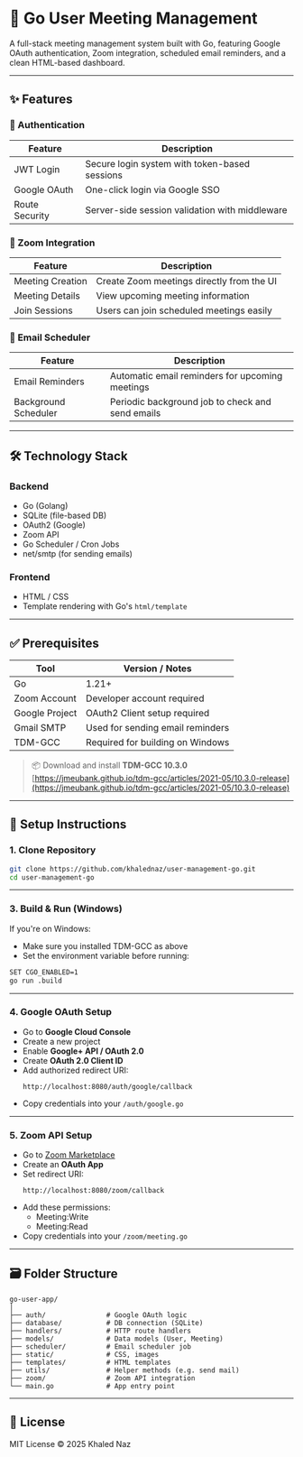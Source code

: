 # 👥 Go User Meeting Management

A full-stack meeting management system built with Go, featuring Google OAuth authentication, Zoom integration, scheduled email reminders, and a clean HTML-based dashboard.

---

## ✨ Features

### 🔐 Authentication

| Feature        | Description                                       |
|----------------|---------------------------------------------------|
| JWT Login      | Secure login system with token-based sessions     |
| Google OAuth   | One-click login via Google SSO                    |
| Route Security | Server-side session validation with middleware    |

### 📅 Zoom Integration

| Feature           | Description                                   |
|-------------------|-----------------------------------------------|
| Meeting Creation  | Create Zoom meetings directly from the UI     |
| Meeting Details   | View upcoming meeting information              |
| Join Sessions     | Users can join scheduled meetings easily       |

### 📧 Email Scheduler

| Feature               | Description                                          |
|-----------------------|------------------------------------------------------|
| Email Reminders       | Automatic email reminders for upcoming meetings      |
| Background Scheduler  | Periodic background job to check and send emails     |

---

## 🛠 Technology Stack

### Backend

- Go (Golang)
- SQLite (file-based DB)
- OAuth2 (Google)
- Zoom API
- Go Scheduler / Cron Jobs
- net/smtp (for sending emails)

### Frontend

- HTML / CSS
- Template rendering with Go's `html/template`

---

## ✅ Prerequisites

| Tool            | Version / Notes                  |
|-----------------|-----------------------------------|
| Go              | 1.21+                             |
| Zoom Account    | Developer account required        |
| Google Project  | OAuth2 Client setup required      |
| Gmail SMTP      | Used for sending email reminders  |
| TDM-GCC         | Required for building on Windows  |

> 📦 Download and install **TDM-GCC 10.3.0**  
> [https://jmeubank.github.io/tdm-gcc/articles/2021-05/10.3.0-release](https://jmeubank.github.io/tdm-gcc/articles/2021-05/10.3.0-release)

---

## 🚀 Setup Instructions

### 1. Clone Repository

```bash
git clone https://github.com/khalednaz/user-management-go.git
cd user-management-go
```

---


### 3. Build & Run (Windows)

If you're on Windows:

- Make sure you installed TDM-GCC as above
- Set the environment variable before running:

```bash
SET CGO_ENABLED=1
go run .build
```

---

### 4. Google OAuth Setup

- Go to **Google Cloud Console**
- Create a new project
- Enable **Google+ API / OAuth 2.0**
- Create **OAuth 2.0 Client ID**
- Add authorized redirect URI:
  ```
  http://localhost:8080/auth/google/callback
  ```
- Copy credentials into your `/auth/google.go`


---

### 5. Zoom API Setup

- Go to [Zoom Marketplace](https://marketplace.zoom.us/)
- Create an **OAuth App**
- Set redirect URI:
  ```
  http://localhost:8080/zoom/callback
  ```
- Add these permissions:
  - Meeting:Write
  - Meeting:Read
- Copy credentials into your `/zoom/meeting.go`

---

## 🗃️ Folder Structure

```
go-user-app/
│
├── auth/               # Google OAuth logic
├── database/           # DB connection (SQLite)
├── handlers/           # HTTP route handlers
├── models/             # Data models (User, Meeting)
├── scheduler/          # Email scheduler job
├── static/             # CSS, images
├── templates/          # HTML templates
├── utils/              # Helper methods (e.g. send mail)
├── zoom/               # Zoom API integration
└── main.go             # App entry point
```

---

## 📄 License

MIT License © 2025 Khaled Naz
```
